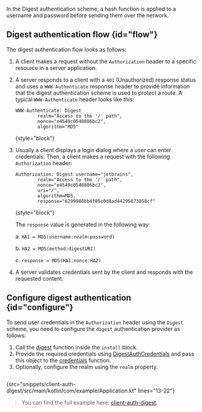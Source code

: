 [//]: # (title: Digest authentication)

<microformat>
<var name="example_name" value="client-auth-digest"/>
<include src="lib.xml" include-id="download_example"/>
</microformat>

In the Digest authentication scheme, a hash function is applied to a username and password before sending them over the network. 

## Digest authentication flow {id="flow"}

The digest authentication flow looks as follows:

1. A client makes a request without the `Authorization` header to a specific resource in a server application.
2. A server responds to a client with a `401` (Unauthorized) response status and uses a `WWW-Authenticate` response header to provide information that the digest authentication scheme is used to protect a route. A typical `WWW-Authenticate` header looks like this:

   ```
   WWW-Authenticate: Digest
           realm="Access to the '/' path",
           nonce="e4549c0548886bc2",
           algorithm="MD5"
   ```
   {style="block"}

3. Usually a client displays a login dialog where a user can enter credentials. Then, a client makes a request with the following `Authorization` header:

   ```
   Authorization: Digest username="jetbrains",
           realm="Access to the '/' path",
           nonce="e4549c0548886bc2",
           uri="/",
           algorithm=MD5,
           response="6299988bb4f05c0d8ad44295873858cf"
   ```
   {style="block"}

   The `response` value is generated in the following way:

   a. `HA1 = MD5(username:realm:password)`

   b. `HA2 = MD5(method:digestURI)`

   c. `response = MD5(HA1:nonce:HA2)`

4. A server validates credentials sent by the client and responds with the requested content.


## Configure digest authentication {id="configure"}

To send user credentials in the `Authorization` header using the `Digest` scheme, you need to configure the `digest` authentication provider as follows:

1. Call the [digest](https://api.ktor.io/ktor-client/ktor-client-features/ktor-client-auth/ktor-client-auth/io.ktor.client.features.auth.providers/digest.html) function inside the `install` block.
2. Provide the required credentials using [DigestAuthCredentials](https://api.ktor.io/ktor-client/ktor-client-features/ktor-client-auth/ktor-client-auth/io.ktor.client.features.auth.providers/-digest-auth-credentials/index.html) and pass this object to the [credentials](https://api.ktor.io/ktor-client/ktor-client-features/ktor-client-auth/ktor-client-auth/io.ktor.client.features.auth.providers/-digest-auth-config/credentials.html) function.
3. Optionally, configure the realm using the `realm` property.


```kotlin
```
{src="snippets/client-auth-digest/src/main/kotlin/com/example/Application.kt" lines="13-22"}

> You can find the full example here: [client-auth-digest](https://github.com/ktorio/ktor-documentation/tree/%branch-name%/codeSnippets/snippets/client-auth-digest).